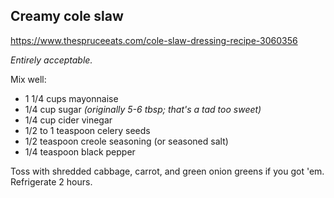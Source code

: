 ## Creamy cole slaw

https://www.thespruceeats.com/cole-slaw-dressing-recipe-3060356

*Entirely acceptable.*

Mix well:

*   1 1/4 cups mayonnaise
*   1/4 cup sugar *(originally 5-6 tbsp; that's a tad too sweet)*
*   1/4 cup cider vinegar
*   1/2 to 1 teaspoon celery seeds
*   1/2 teaspoon creole seasoning (or​ seasoned salt)
*   1/4 teaspoon black pepper

Toss with shredded cabbage, carrot, and green onion greens if you got
'em. Refrigerate 2 hours.
